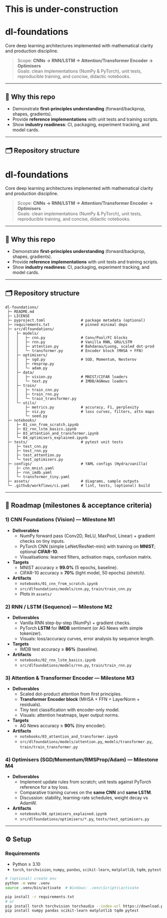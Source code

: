 # This is under-construction

# dl-foundations
Core deep learning architectures implemented with mathematical clarity and production discipline.

> Scope: **CNNs → RNN/LSTM → Attention/Transformer Encoder → Optimisers**  
> Goals: clean implementations (NumPy & PyTorch), unit tests, reproducible training, and concise, didactic notebooks.

---

## 🔎 Why this repo
- Demonstrate **first-principles understanding** (forward/backprop, shapes, gradients).
- Provide **reference implementations** with unit tests and training scripts.
- Show **industry readiness**: CI, packaging, experiment tracking, and model cards.

---

## 🗂️ Repository structure



# dl-foundations
Core deep learning architectures implemented with mathematical clarity and production discipline.

> Scope: **CNNs → RNN/LSTM → Attention/Transformer Encoder → Optimisers**  
> Goals: clean implementations (NumPy & PyTorch), unit tests, reproducible training, and concise, didactic notebooks.

---

## 🔎 Why this repo
- Demonstrate **first-principles understanding** (forward/backprop, shapes, gradients).
- Provide **reference implementations** with unit tests and training scripts.
- Show **industry readiness**: CI, packaging, experiment tracking, and model cards.

---

## 🗂️ Repository structure
```text
dl-foundations/
 ├─ README.md
 ├─ LICENSE
 ├─ pyproject.toml                # package metadata (optional)
 ├─ requirements.txt              # pinned minimal deps
 ├─ src/dlfoundations/
 │   ├─ models/
 │   │   ├─ cnn.py                # Conv/Pool/FC blocks
 │   │   ├─ rnn.py                # Vanilla RNN, GRU/LSTM
 │   │   ├─ attention.py          # Bahdanau/Luong, scaled dot-prod
 │   │   └─ transformer.py        # Encoder block (MHSA + FFN)
 │   ├─ optimisers/
 │   │   ├─ sgd.py                # SGD, Momentum, Nesterov
 │   │   ├─ rmsprop.py
 │   │   └─ adam.py
 │   ├─ data/
 │   │   ├─ vision.py             # MNIST/CIFAR loaders
 │   │   └─ text.py               # IMDB/AGNews loaders
 │   ├─ train/
 │   │   ├─ train_cnn.py
 │   │   ├─ train_rnn.py
 │   │   └─ train_transformer.py
 │   └─ utils/
 │       ├─ metrics.py            # accuracy, F1, perplexity
 │       ├─ viz.py                # loss curves, filters, attn maps
 │       └─ seed.py
 ├─ notebooks/
 │   ├─ 01_cnn_from_scratch.ipynb
 │   ├─ 02_rnn_lstm_basics.ipynb
 │   ├─ 03_attention_and_transformer.ipynb
 │   └─ 04_optimisers_explained.ipynb
 ├─ tests/                        # pytest unit tests
 │   ├─ test_cnn.py
 │   ├─ test_rnn.py
 │   ├─ test_attention.py
 │   └─ test_optimisers.py
 ├─ configs/                      # YAML configs (Hydra/vanilla)
 │   ├─ cnn_mnist.yaml
 │   ├─ rnn_imdb.yaml
 │   └─ transformer_tiny.yaml
 ├─ assets/                       # diagrams, sample outputs
 └─ .github/workflows/ci.yaml     # lint, tests, (optional) build
```



---

## 🧭 Roadmap (milestones & acceptance criteria)

### 1) CNN Foundations (Vision) — **Milestone M1**
- **Deliverables**
  - NumPy forward pass (Conv2D, ReLU, MaxPool, Linear) + gradient checks on tiny inputs.
  - PyTorch CNN (simple LeNet/ResNet-mini) with training on **MNIST**; optional **CIFAR-10**.
  - Visualisations: learned filters, activation maps, confusion matrix.
- **Targets**
  - MNIST accuracy ≥ **99.0%** (5 epochs, baseline).
  - CIFAR-10 accuracy ≥ **70%** (light model, 50 epochs) *(stretch)*.
- **Artifacts**
  - `notebooks/01_cnn_from_scratch.ipynb`
  - `src/dlfoundations/models/cnn.py`, `train/train_cnn.py`
  - Plots in `assets/`

### 2) RNN / LSTM (Sequence) — **Milestone M2**
- **Deliverables**
  - Vanilla RNN step-by-step (NumPy) + gradient checks.
  - PyTorch **LSTM** for **IMDB** sentiment (or AG News with simple tokenizer).
  - Visuals: loss/accuracy curves, error analysis by sequence length.
- **Targets**
  - IMDB test accuracy ≥ **86%** (baseline).
- **Artifacts**
  - `notebooks/02_rnn_lstm_basics.ipynb`
  - `src/dlfoundations/models/rnn.py`, `train/train_rnn.py`

### 3) Attention & Transformer Encoder — **Milestone M3**
- **Deliverables**
  - Scaled dot-product attention from first principles.
  - **Transformer Encoder block** (MHSA + FFN + LayerNorm + residuals).
  - Tiny text classification with encoder-only model.
  - Visuals: attention heatmaps, layer output norms.
- **Targets**
  - AG News accuracy ≥ **90%** (tiny encoder).
- **Artifacts**
  - `notebooks/03_attention_and_transformer.ipynb`
  - `src/dlfoundations/models/attention.py`, `models/transformer.py`, `train/train_transformer.py`

### 4) Optimisers (SGD/Momentum/RMSProp/Adam) — **Milestone M4**
- **Deliverables**
  - Implement update rules from scratch; unit tests against PyTorch reference for a toy loss.
  - Comparative training curves on the **same CNN** and **same LSTM**.
  - Discussion: stability, learning-rate schedules, weight decay vs AdamW.
- **Artifacts**
  - `notebooks/04_optimisers_explained.ipynb`
  - `src/dlfoundations/optimisers/*.py`, `tests/test_optimisers.py`

---

## ⚙️ Setup

### Requirements
- Python ≥ 3.10  
- `torch`, `torchvision`, `numpy`, `pandas`, `scikit-learn`, `matplotlib`, `tqdm`, `pytest`

```bash
# (optional) create env
python -m venv .venv
source .venv/bin/activate  # Windows: .venv\Scripts\activate

pip install -r requirements.txt
# or
pip install torch torchvision torchaudio --index-url https://download.pytorch.org/whl/cu121
pip install numpy pandas scikit-learn matplotlib tqdm pytest
